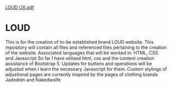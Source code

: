 [LOUD UX.pdf](https://github.com/winifred2412/LOUD/files/6919109/LOUD.UX.pdf)
# LOUD
This is for the creation of to-be established brand LOUD website.
This repository will contain all files and referenced files pertaining to the creation of the website.
Associated languages that will be worked in: HTML, CSS and Javascript
So far I have utilised html, css and the content creation assistance of Bootstrap 5.
Updates for buttons and operations will be adjusted when I learn the necessary Javascript for them.
Custom stylings of adjustional pages are currently inspired by the pages of clothing brands Jadedldn and Nakedwolfe
